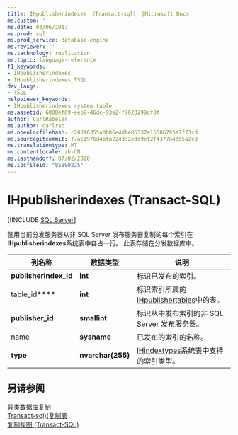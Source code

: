 ```yaml
---
title: IHpublisherindexes （Transact-sql） |Microsoft Docs
ms.custom: ''
ms.date: 03/06/2017
ms.prod: sql
ms.prod_service: database-engine
ms.reviewer: ''
ms.technology: replication
ms.topic: language-reference
f1_keywords:
- IHpublisherindexes
- IHpublisherindexes_TSQL
dev_langs:
- TSQL
helpviewer_keywords:
- IHpublisherindexes system table
ms.assetid: 6008ef89-eeb9-46dc-93a2-f7623298cf0f
author: CarlRabeler
ms.author: carlrab
ms.openlocfilehash: c20316355a0b86e4dbe85337e15586795a7f73cd
ms.sourcegitcommit: f7ac1976d4bfa224332edd9ef2f4377a4d55a2c9
ms.translationtype: MT
ms.contentlocale: zh-CN
ms.lasthandoff: 07/02/2020
ms.locfileid: "85890225"
---
```

# <a name="ihpublisherindexes-transact-sql"></a>IHpublisherindexes (Transact-SQL)
[!INCLUDE [SQL Server](../../includes/applies-to-version/sqlserver.md)]

  使用当前分发服务器从非 SQL Server 发布服务器复制的每个索引在**IHpublisherindexes**系统表中各占一行。 此表存储在分发数据库中。  
  
|列名称|数据类型|说明|  
|-----------------|---------------|-----------------|  
|**publisherindex_id**|**int**|标识已发布的索引。|  
|table_id****|**int**|标识索引所属的[IHpublishertables](../../relational-databases/system-tables/ihpublishertables-transact-sql.md)中的表。|  
|**publisher_id**|**smallint**|标识从中发布索引的非 SQL Server 发布服务器。|  
|name|**sysname**|已发布的索引的名称。|  
|**type**|**nvarchar(255)**|[IHindextypes](../../relational-databases/system-tables/ihindextypes-transact-sql.md)系统表中支持的索引类型。|  
  
## <a name="see-also"></a>另请参阅  
 [异类数据库复制](../../relational-databases/replication/non-sql/heterogeneous-database-replication.md)   
 [Transact-sql&#41;&#40;复制表](../../relational-databases/system-tables/replication-tables-transact-sql.md)   
 [复制视图 (Transact-SQL)](../../relational-databases/system-views/replication-views-transact-sql.md)  
  
  
